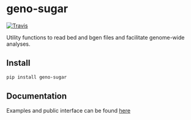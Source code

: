 # geno-sugar

[![Travis](https://img.shields.io/travis/com/limix/geno-sugar.svg?style=flat-square&label=linux%20%2F%20macos%20build)](https://travis-ci.com/limix/geno-sugar)

Utility functions to read bed and bgen files and facilitate genome-wide analyses.

## Install

```bash
pip install geno-sugar
```

## Documentation

Examples and public interface can be found [here](https://geno-sugar.readthedocs.io/en/latest/index.html)
